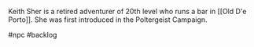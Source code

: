Keith Sher is a retired adventurer of 20th level who runs a bar in [[Old D'e Porto]].
She was first introduced in the Poltergeist Campaign.

#npc #backlog 